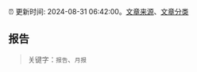 :alarm_clock: 更新时间: 2024-08-31 06:42:00。[文章来源](/README.md)、[文章分类](/TAGS.md)

## 报告


> 关键字：`报告`、`月报`



